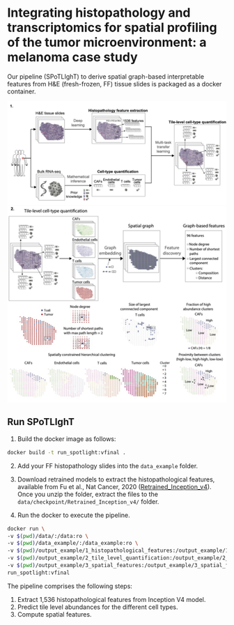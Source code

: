 # Integrating histopathology and transcriptomics for spatial profiling of the tumor microenvironment: a melanoma case study

Our pipeline (SPoTLIghT) to derive spatial graph-based interpretable features from H&E (fresh-frozen, FF) tissue slides is packaged as a docker container.

![](spotlight_a.jpg)
![](spotlight_b.jpg)

## Run SPoTLIghT

1. Build the docker image as follows:

```bash
docker build -t run_spotlight:vfinal . 
```

2. Add your FF histopathology slides into the `data_example` folder.
3. Download retrained models to extract the histopathological features, available from Fu et al., Nat Cancer, 2020 ([Retrained_Inception_v4](https://www.ebi.ac.uk/biostudies/bioimages/studies/S-BSST292)). 
Once you unzip the folder, extract the files to the `data/checkpoint/Retrained_Inception_v4/` folder.

4. Run the docker to execute the pipeline.

```bash
docker run \
-v $(pwd)/data/:/data:ro \
-v $(pwd)/data_example/:/data_example:ro \
-v $(pwd)/output_example/1_histopathological_features:/output_example/1_histopathological_features:rw \
-v $(pwd)/output_example/2_tile_level_quantification:/output_example/2_tile_level_quantification:rw \
-v $(pwd)/output_example/3_spatial_features:/output_example/3_spatial_features:rw \
run_spotlight:vfinal
```

The pipeline comprises the following steps:
1. Extract 1,536 histopathological features from Inception V4 model.
2. Predict tile level abundances for the different cell types.
3. Compute spatial features.
